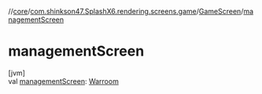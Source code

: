 //[core](../../../index.md)/[com.shinkson47.SplashX6.rendering.screens.game](../index.md)/[GameScreen](index.md)/[managementScreen](management-screen.md)

# managementScreen

[jvm]\
val [managementScreen](management-screen.md): [Warroom](../../com.shinkson47.SplashX6.rendering.screens/-warroom/index.md)
